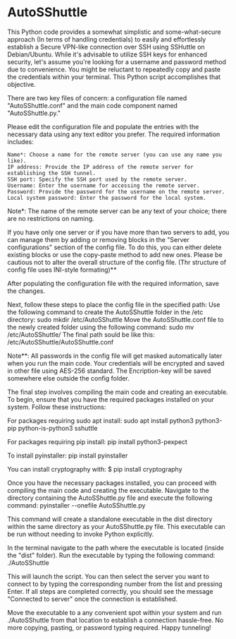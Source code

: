 # AutoSShuttle
This Python code provides a somewhat simplistic and some-what-secure approach (In terms of handling credentials) to easily and effortlessly establish a Secure VPN-like connection over SSH using SSHuttle on Debian/Ubuntu. While it's advisable to utilize SSH keys for enhanced security, let's assume you're looking for a username and password method due to convenience. You might be reluctant to repeatedly copy and paste the credentials within your terminal. This Python script accomplishes that objective.

There are two key files of concern: a configuration file named "AutoSShuttle.conf" and the main code component named "AutoSShuttle.py."



Please edit the configuration file and populate the entries with the necessary data using any text editor you prefer. The required information includes:

    Name*: Choose a name for the remote server (you can use any name you like).
    IP address: Provide the IP address of the remote server for establishing the SSH tunnel.
    SSH port: Specify the SSH port used by the remote server.
    Username: Enter the username for accessing the remote server.
    Password: Provide the password for the username on the remote server.
    Local system password: Enter the password for the local system.

Note*: The name of the remote server can be any text of your choice; there are no restrictions on naming.

If you have only one server or if you have more than two servers to add, you can manage them by adding or removing blocks in the "Server configurations" section of the config file. To do this, you can either delete existing blocks or use the copy-paste method to add new ones. Please be cautious not to alter the overall structure of the config file. (Thr structure of config file uses INI-style formating)**

After populating the configuration file with the required information, save the changes. 

Next, follow these steps to place the config file in the specified path:
Use the following command to create the AutoSShuttle folder in the /etc directory: sudo mkdir /etc/AutoSShuttle
Move the AutoSShuttle.conf file to the newly created folder using the following command: sudo mv /etc/AutoSShuttle/
The final path sould be like this: /etc/AutoSShuttle/AutoSShuttle.conf

Note**: All passwords in the config file will get masked automatically later when you run the main code. Your credentials will be encrypted and saved in other file using AES-256 standard. The Encription-key will be saved somewhere else outside the config folder. 



The final step involves compiling the main code and creating an executable. To begin, ensure that you have the required packages installed on your system. Follow these instructions:

For packages requiring sudo apt install:
sudo apt install python3 python3-pip python-is-python3 sshuttle

For packages requiring pip install: 
pip install python3-pexpect

To install pyinstaller: 
pip install pyinstaller

You can install cryptography with:
$ pip install cryptography

Once you have the necessary packages installed, you can proceed with compiling the main code and creating the executable. Navigate to the directory containing the AutoSShuttle.py file and execute the following command:
pyinstaller --onefile AutoSShuttle.py

This command will create a standalone executable in the dist directory within the same directory as your AutoSShuttle.py file. This executable can be run without needing to invoke Python explicitly.

In the terminal navigate to the path where the executable is located (inside the "dist" folder).
Run the executable by typing the following command:
./AutoSShuttle

This will launch the script. You can then select the server you want to connect to by typing the corresponding number from the list and pressing Enter. If all steps are completed correctly, you should see the message "Connected to server" once the connection is established.



Move the executable to a any convenient spot within your system and run ./AutoSShuttle from that location to establish a connection hassle-free. No more copying, pasting, or password typing required. Happy tunneling!

